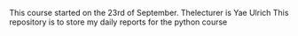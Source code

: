This course started on the 23rd of September.
Thelecturer is Yae Ulrich
This repository is to store my daily reports for the python course
